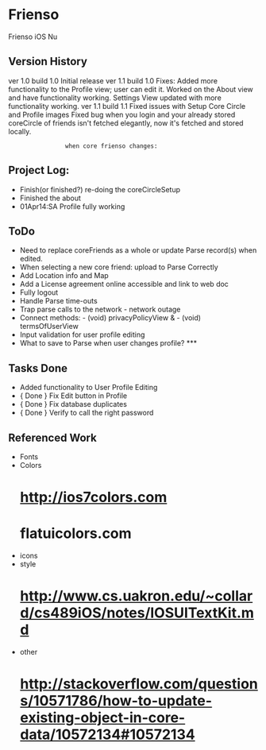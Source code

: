 Frienso
=======

Frienso iOS Nu

Version History
---------------
ver 1.0 build 1.0   Initial release
ver 1.1 build 1.0   Fixes: Added more functionality to the Profile view; user can edit it.
                    Worked on the About view and have functionality working.
                    Settings View updated with more functionality working.
ver 1.1 build 1.1   Fixed issues with Setup Core Circle and Profile images
                    Fixed bug when you login and your already stored coreCircle of friends isn't fetched elegantly, now it's fetched and stored locally.

                    when core frienso changes:

Project Log:
------------
* Finish(or finished?) re-doing the coreCircleSetup
* Finished the about
* 01Apr14:SA Profile fully working


ToDo
----
* Need to replace coreFriends as a whole or update Parse record(s) when edited.
* When selecting a new core friend: upload to Parse Correctly
* Add Location info and Map
* Add a License agreement online accessible and link to web doc
* Fully logout
* Handle Parse time-outs
* Trap parse calls to the network - network outage
* Connect methods: - (void) privacyPolicyView  & - (void) termsOfUserView
* Input validation for user profile editing
* What to save to Parse when user changes profile? ***

Tasks Done
----------
* Added functionality to User Profile Editing
* { Done } Fix Edit button in Profile
* { Done } Fix database duplicates
* { Done } Verify to call the right password

Referenced Work
----------------
* Fonts
* Colors
    # http://ios7colors.com
    # flatuicolors.com
* icons
* style
    # http://www.cs.uakron.edu/~collard/cs489iOS/notes/IOSUITextKit.md
* other
    # http://stackoverflow.com/questions/10571786/how-to-update-existing-object-in-core-data/10572134#10572134